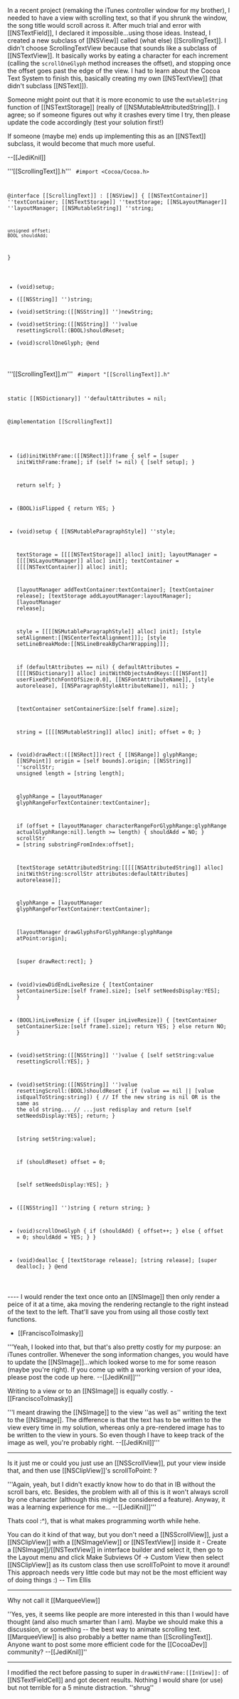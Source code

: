 In a recent project (remaking the iTunes controller window for my brother), I needed to have a view with scrolling text, so that if you shrunk the window, the song title would scroll across it. After much trial and error with [[NSTextField]], I declared it impossible...using those ideas. Instead, I created a new subclass of [[NSView]] called (what else) [[ScrollingText]]. I didn't choose S<nowiki/>crollingTextView because that sounds like a subclass of [[NSTextView]]. It basically works by eating a character for each increment (calling the <code>scrollOneGlyph</code> method increases the offset), and stopping once the offset goes past the edge of the view. I had to learn about the Cocoa Text System to finish this, basically creating my own [[NSTextView]] (that didn't subclass [[NSText]]).

Someone might point out that it is more economic to use the <code>mutableString</code> function of [[NSTextStorage]] (really of [[NSMutableAttributedString]]). I agree; so if someone figures out why it crashes every time I try, then please update the code accordingly (test your solution first!)

If someone (maybe me) ends up implementing this as an [[NSText]] subclass, it would become that much more useful.

--[[JediKnil]]

'''[[ScrollingText]].h'''
<code>
#import <Cocoa/Cocoa.h>

@interface [[ScrollingText]] : [[NSView]] {
    [[NSTextContainer]] ''textContainer;
    [[NSTextStorage]] ''textStorage;
    [[NSLayoutManager]] ''layoutManager;
    [[NSMutableString]] ''string;
	
    unsigned offset;
    BOOL shouldAdd;
}
- (void)setup;
- ([[NSString]] '')string;
- (void)setString:([[NSString]] '')newString;
- (void)setString:([[NSString]] '')value resettingScroll:(BOOL)shouldReset;
- (void)scrollOneGlyph;
@end
</code>

'''[[ScrollingText]].m'''
<code>
#import "[[ScrollingText]].h"

static [[NSDictionary]] ''defaultAttributes = nil;

@implementation [[ScrollingText]]

- (id)initWithFrame:([[NSRect]])frame
{
    self = [super initWithFrame:frame];
    if (self != nil) {
        [self setup];
    }
	
    return self;
}

- (BOOL)isFlipped
{
    return YES;
}

- (void)setup
{
    [[NSMutableParagraphStyle]] ''style;

    textStorage = [[[[NSTextStorage]] alloc] init];
    layoutManager = [[[[NSLayoutManager]] alloc] init];
    textContainer = [[[[NSTextContainer]] alloc] init];
	
    [layoutManager addTextContainer:textContainer];
    [textContainer release];
    [textStorage addLayoutManager:layoutManager];
    [layoutManager release];
	
    style = [[[[NSMutableParagraphStyle]] alloc] init];
    [style setAlignment:[[NSCenterTextAlignment]]];
    [style setLineBreakMode:[[NSLineBreakByCharWrapping]]];
	
    if (defaultAttributes == nil) {
        defaultAttributes = [[[[NSDictionary]] alloc] initWithObjectsAndKeys:[[[NSFont]] userFixedPitchFontOfSize:0.0], [[NSFontAttributeName]],
                                    [style autorelease], [[NSParagraphStyleAttributeName]],
                                    nil];
    }
		
    [textContainer setContainerSize:[self frame].size];
		
    string = [[[[NSMutableString]] alloc] init];
    offset = 0;
}

- (void)drawRect:([[NSRect]])rect
{
    [[NSRange]] glyphRange;
    [[NSPoint]] origin = [self bounds].origin;
    [[NSString]] ''scrollStr;
    unsigned length = [string length];
		
    glyphRange = [layoutManager glyphRangeForTextContainer:textContainer];
	
    if (offset + [layoutManager characterRangeForGlyphRange:glyphRange actualGlyphRange:nil].length >= length) {
        shouldAdd = NO;
    }
    scrollStr = [string substringFromIndex:offset];
	
    [textStorage setAttributedString:[[[[[NSAttributedString]] alloc] initWithString:scrollStr attributes:defaultAttributes] autorelease]];
					
    glyphRange = [layoutManager glyphRangeForTextContainer:textContainer];
	
    [layoutManager drawGlyphsForGlyphRange:glyphRange atPoint:origin];
	
    [super drawRect:rect];
}

- (void)viewDidEndLiveResize
{
    [textContainer setContainerSize:[self frame].size];
    [self setNeedsDisplay:YES];
}

- (BOOL)inLiveResize
{
    if ([super inLiveResize]) {
        [textContainer setContainerSize:[self frame].size];
        return YES;
    } else return NO;
}

- (void)setString:([[NSString]] '')value
{
    [self setString:value resettingScroll:YES];
}

- (void)setString:([[NSString]] '')value resettingScroll:(BOOL)shouldReset
{
    if (value == nil || [value isEqualToString:string]) {
        // If the new string is nil OR is the same as the old string...
        // ...just redisplay and return
        [self setNeedsDisplay:YES];
        return;
    }
	
    [string setString:value];
	
    if (shouldReset)
        offset = 0;
	
    [self setNeedsDisplay:YES];
}

- ([[NSString]] '')string
{
    return string;
}

- (void)scrollOneGlyph
{
    if (shouldAdd) {
        offset++;
    } else {
        offset = 0;
        shouldAdd = YES;
    }
}

- (void)dealloc
{
    [textStorage release];
    [string release];
    [super dealloc];
}
@end
</code>
----
I would render the text once onto an [[NSImage]] then only render a peice of it at a time, aka moving the rendering rectangle to the right instead of the text to the left.  That'll save you from using all those costly text functions.

- [[FranciscoTolmasky]]

'''Yeah, I looked into that, but that's also pretty costly for my purpose: an iTunes controller. Whenever the song information changes, you would have to update the [[NSImage]]...which looked worse to me for some reason (maybe you're right). If you come up with a working version of your idea, please post the code up here. --[[JediKnil]]'''

Writing to a view or to an [[NSImage]] is equally costly. - [[FranciscoTolmasky]]

'''I meant drawing the [[NSImage]] to the view ''as well as'' writing the text to the [[NSImage]]. The difference is that the text has to be written to the view every time in my solution, whereas only a pre-rendered image has to be written to the view in yours. So even though I have to keep track of the image as well, you're probably right. --[[JediKnil]]'''

----

Is it just me or could you just use an [[NSScrollView]], put your view inside that, and then use [[NSClipView]]'s scrollToPoint: ?

'''Again, yeah, but I didn't exactly know how to do that in IB without the scroll bars, etc. Besides, the problem with all of this is it won't always scroll by one character (although this might be considered a feature). Anyway, it was a learning experience for me... --[[JediKnil]]'''

Thats cool :^), that is what makes programming worth while hehe.

You can do it kind of that way, but you don't need a [[NSScrollView]], just a [[NSClipView]] with a [[NSImageView]] or [[NSTextView]] inside it - Create a [[NSImage]]/[[NSTextView]] in interface builder and select it, then go to the Layout menu and click Make Subviews Of -> Custom View then select [[NSClipView]] as its custom class then use scrollToPoint to move it around!  This approach needs very little code but may not be the most efficient way of doing things :) -- Tim Ellis

----

Why not call it [[MarqueeView]]

''Yes, yes, it seems like people are more interested in this than I would have thought (and also much smarter than I am). Maybe we should make this a discussion, or something -- the best way to animate scrolling text. [[MarqueeView]] is also probably a better name than [[ScrollingText]]. Anyone want to post some more efficient code for the [[CocoaDev]] community? --[[JediKnil]]''

----

I modified the rect before passing to super in <code>drawWithFrame:[[InView]]:</code> of [[NSTextFieldCell]] and got decent results. Nothing I would share (or use) but not terrible for a 5 minute distraction. ''shrug''